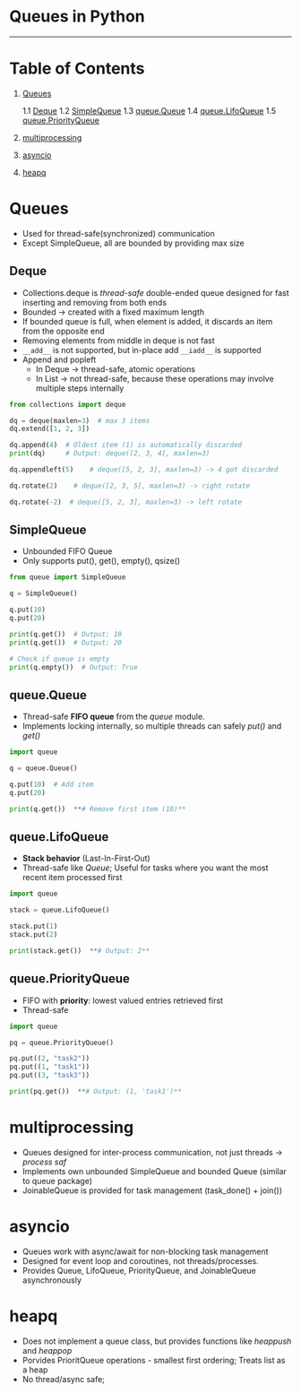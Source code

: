 # Queues in Python
---

# Table of Contents

1. [Queues](#queues)

    1.1 [Deque](#deque)
    1.2 [SimpleQueue](#simplequeue)
    1.3 [queue.Queue](#queuequeue)
    1.4 [queue.LifoQueue](#queuelifoqueue)
    1.5 [queue.PriorityQueue](#queuepriorityqueue)
2. [multiprocessing](#multiprocessing)
3. [asyncio](#asyncio)
4. [heapq](#heapq)


# Queues

- Used for thread-safe(synchronized) communication
- Except SimpleQueue, all are bounded by providing max size

## Deque

- Collections.deque is *thread-safe* double-ended queue designed for fast inserting and removing from both ends
- Bounded → created with a fixed maximum length
- If bounded queue is full, when element is added, it discards an item from the opposite end
- Removing elements from middle in deque is not fast
- `__add__` is not supported, but in-place add `__iadd__` is supported
- Append and popleft
    - In Deque → thread-safe, atomic operations
    - In List → not thread-safe, because these operations may involve multiple steps internally

```python
from collections import deque

dq = deque(maxlen=3)  # max 3 items
dq.extend([1, 2, 3])

dq.append(4)  # Oldest item (1) is automatically discarded
print(dq)     # Output: deque([2, 3, 4], maxlen=3)

dq.appendleft(5)    # deque([5, 2, 3], maxlen=3) -> 4 got discarded

dq.rotate(2)    # deque([2, 3, 5], maxlen=3) -> right rotate

dq.rotate(-2)  # deque([5, 2, 3], maxlen=3) -> left rotate
````

## SimpleQueue

* Unbounded FIFO Queue
* Only supports put(), get(), empty(), qsize()

```python
from queue import SimpleQueue

q = SimpleQueue()

q.put(10)
q.put(20)

print(q.get())  # Output: 10
print(q.get())  # Output: 20

# Check if queue is empty
print(q.empty())  # Output: True
```

## queue.Queue

* Thread-safe **FIFO queue** from the *queue* module.
* Implements locking internally, so multiple threads can safely *put()* and *get()*

```python
import queue

q = queue.Queue()

q.put(10)  # Add item
q.put(20)

print(q.get())  **# Remove first item (10)**
```

## queue.LifoQueue

* **Stack behavior** (Last-In-First-Out)
* Thread-safe like *Queue*; Useful for tasks where you want the most recent item processed first

```python
import queue

stack = queue.LifoQueue()

stack.put(1)
stack.put(2)

print(stack.get())  **# Output: 2**
```

## queue.PriorityQueue

* FIFO with **priority**: lowest valued entries retrieved first
* Thread-safe

```python
import queue

pq = queue.PriorityQueue()

pq.put((2, "task2"))
pq.put((1, "task1"))
pq.put((3, "task3"))

print(pq.get())  **# Output: (1, 'task1')**
```

# multiprocessing

* Queues designed for inter-process communication, not just threads → *process saf*
* Implements own unbounded SimpleQueue and bounded Queue (similar to queue package)
* JoinableQueue is provided for task management (task_done() + join())

# asyncio

* Queues work with async/await for non-blocking task management
* Designed for event loop and coroutines, not threads/processes.
* Provides Queue, LifoQueue, PriorityQueue, and JoinableQueue asynchronously

# heapq

* Does not implement a queue class, but provides functions like *heappush* and *heappop*
* Porvides PrioritQueue operations - smallest first ordering; Treats list as a heap
* No thread/async safe;
